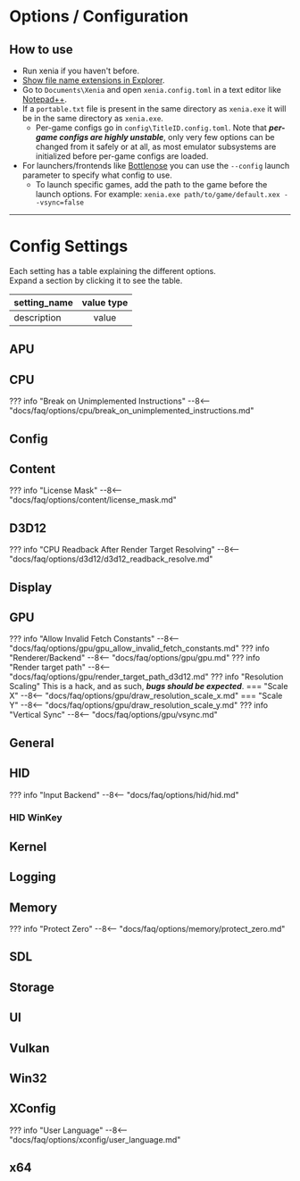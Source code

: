# Options / Configuration

## How to use

* Run xenia if you haven't before.
* [Show file name extensions in Explorer](https://social.technet.microsoft.com/wiki/contents/articles/1784.windows-how-to-view-file-name-extensions.aspx).
* Go to `Documents\Xenia` and open `xenia.config.toml` in a text editor like [Notepad++](https://notepad-plus-plus.org/download/).
* If a `portable.txt` file is present in the same directory as `xenia.exe` it will be in the same directory as `xenia.exe`.
	* Per-game configs go in `config\TitleID.config.toml`. Note that ***per-game configs are highly unstable***, only very few options can be changed from it safely or at all, as most emulator subsystems are initialized before per-game configs are loaded.
* For launchers/frontends like [Bottlenose](https://github.com/quinton-ashley/bottlenose) you can use the `--config` launch parameter to specify what config to use.
	* To launch specific games, add the path to the game before the launch options. For example: `xenia.exe path/to/game/default.xex --vsync=false`

---

# Config Settings

Each setting has a table explaining the different options.<br/>
Expand a section by clicking it to see the table.

|**setting_name**|**value type**|
|:---------------|:------------:|
|description     |    value     |

## APU
## CPU
??? info "Break on Unimplemented Instructions"
	--8<-- "docs/faq/options/cpu/break_on_unimplemented_instructions.md"

## Config
## Content
??? info "License Mask"
	--8<-- "docs/faq/options/content/license_mask.md"

## D3D12
??? info "CPU Readback After Render Target Resolving"
	--8<-- "docs/faq/options/d3d12/d3d12_readback_resolve.md"

## Display
## GPU
??? info "Allow Invalid Fetch Constants"
	--8<-- "docs/faq/options/gpu/gpu_allow_invalid_fetch_constants.md"
??? info "Renderer/Backend"
	--8<-- "docs/faq/options/gpu/gpu.md"
??? info "Render target path"
	--8<-- "docs/faq/options/gpu/render_target_path_d3d12.md"
??? info "Resolution Scaling"
	This is a hack, and as such, ***bugs should be expected***.
	=== "Scale X"
		--8<-- "docs/faq/options/gpu/draw_resolution_scale_x.md"
	=== "Scale Y"
		--8<-- "docs/faq/options/gpu/draw_resolution_scale_y.md"
??? info "Vertical Sync"
	--8<-- "docs/faq/options/gpu/vsync.md"

## General
## HID
??? info "Input Backend"
	--8<-- "docs/faq/options/hid/hid.md"

### HID WinKey
## Kernel
## Logging
## Memory
??? info "Protect Zero"
	--8<-- "docs/faq/options/memory/protect_zero.md"

## SDL
## Storage
## UI
## Vulkan
## Win32
## XConfig
??? info "User Language"
	--8<-- "docs/faq/options/xconfig/user_language.md"

## x64
